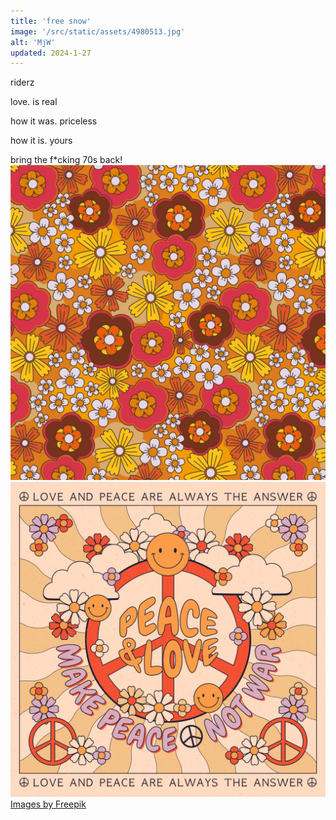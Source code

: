 ```yaml
---
title: 'free snow'
image: '/src/static/assets/4980513.jpg'
alt: 'MjW'
updated: 2024-1-27
---
```


riderz

love. is real

how it was. priceless

how it is. yours

bring the f*cking 70s back!
<img src="/src/static/assets/4943252.jpg" alt="MjW" title="PeaceLoveHarmony" />
<img src="/src/static/assets/9034546.jpg" alt="MjW" title="PeaceLoveHarmony" />
<a href="http://www.freepik.com">Images by Freepik</a>
